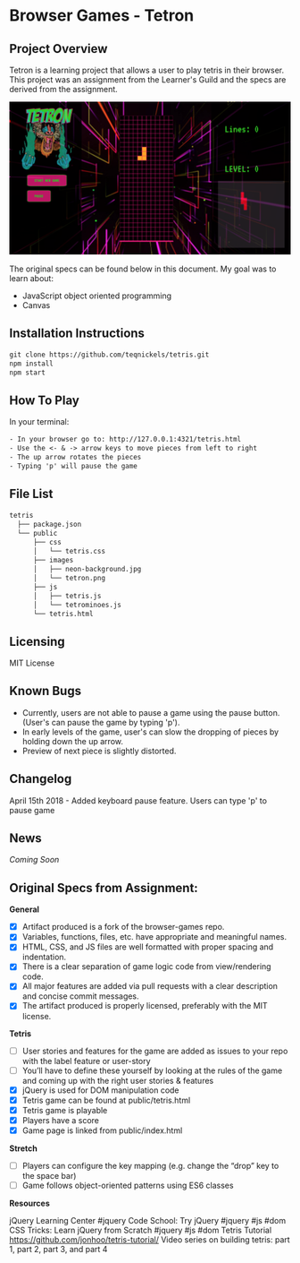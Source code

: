 # Browser Games - Tetron

## Project Overview

Tetron is a learning project that allows a user to play tetris in their browser. This project was an assignment from the Learner's Guild and the specs are derived from the assignment. 

![Image of game](https://github.com/teqnickels/tetris/blob/master/tetron.png)

The original specs can be found below in this document. My goal was to learn about: 
  - JavaScript object oriented programming
  - Canvas
 
## Installation Instructions
```
git clone https://github.com/teqnickels/tetris.git
npm install
npm start
```
## How To Play

In your terminal:

    - In your browser go to: http://127.0.0.1:4321/tetris.html
    - Use the <- & -> arrow keys to move pieces from left to right
    - The up arrow rotates the pieces
    - Typing 'p' will pause the game
   
## File List

```
tetris
  ├── package.json
  └── public
      ├── css
      │   └── tetris.css
      ├── images
      │   ├── neon-background.jpg
      │   └── tetron.png
      ├── js
      │   ├── tetris.js
      │   └── tetrominoes.js
      └── tetris.html
```

## Licensing

MIT License

## Known Bugs

- Currently, users are not able to pause a game using the pause button. (User's can pause the game by typing 'p'). 
- In early levels of the game, user's can slow the dropping of pieces by holding down the up arrow. 
- Preview of next piece is slightly distorted. 

## Changelog
April 15th 2018 - Added keyboard pause feature. Users can type 'p' to pause game 

## News
_Coming Soon_ 

## Original Specs from Assignment: 
__General__

 - [x] Artifact produced is a fork of the browser-games repo.
 - [x] Variables, functions, files, etc. have appropriate and meaningful names.
 - [x] HTML, CSS, and JS files are well formatted with proper spacing and indentation.
 - [x]  There is a clear separation of game logic code from view/rendering code.
 - [x] All major features are added via pull requests with a clear description and concise commit messages.
 - [x] The artifact produced is properly licensed, preferably with the MIT license.

__Tetris__

 - [ ] User stories and features for the game are added as issues to your repo with the label feature or user-story 
 - [ ] You’ll have to define these yourself by looking at the rules of the game and coming up with the right user stories & features
 - [x] jQuery is used for DOM manipulation code
 - [x] Tetris game can be found at public/tetris.html
 - [x] Tetris game is playable
 - [x] Players have a score
 - [x] Game page is linked from public/index.html

__Stretch__

  - [ ] Players can configure the key mapping (e.g. change the “drop” key to the space bar)
  - [ ] Game follows object-oriented patterns using ES6 classes

__Resources__

jQuery Learning Center #jquery
Code School: Try jQuery #jquery #js #dom
CSS Tricks: Learn jQuery from Scratch #jquery #js #dom
Tetris Tutorial https://github.com/jonhoo/tetris-tutorial/
Video series on building tetris: part 1, part 2, part 3, and part 4

